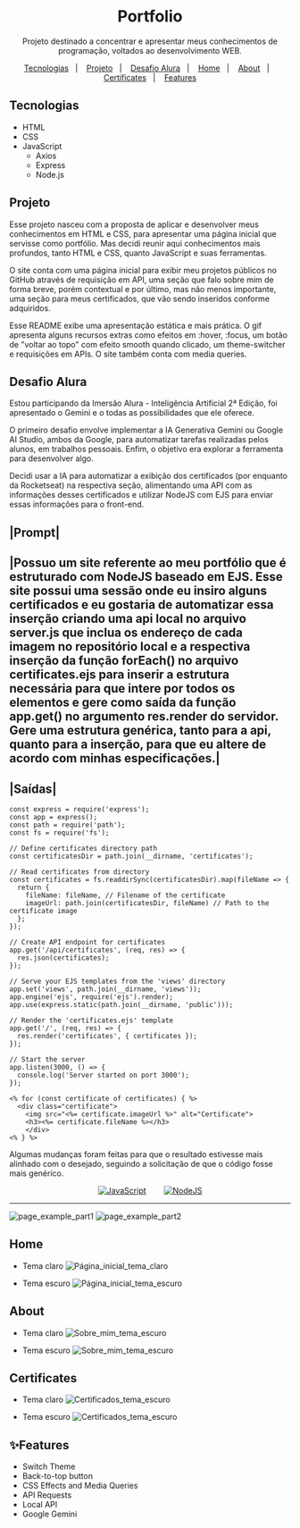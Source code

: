 <h1 align="center">Portfolio</h1>

<p align="center">Projeto destinado a concentrar e apresentar meus conhecimentos de programação, voltados ao desenvolvimento WEB.</p>

<p align="center">
  <a href="#tecnologias">Tecnologias</a>&nbsp;&nbsp;&nbsp;|&nbsp;&nbsp;&nbsp;
  <a href="#projeto">Projeto</a>&nbsp;&nbsp;&nbsp;|&nbsp;&nbsp;&nbsp;
  <a href="#desafio-alura">Desafio Alura</a>&nbsp;&nbsp;&nbsp;|&nbsp;&nbsp;&nbsp;
  <a href="#home">Home</a>&nbsp;&nbsp;&nbsp;|&nbsp;&nbsp;&nbsp;
  <a href="#about">About</a>&nbsp;&nbsp;&nbsp;|&nbsp;&nbsp;&nbsp;
  <a href="#certificates">Certificates</a>&nbsp;&nbsp;&nbsp;|&nbsp;&nbsp;&nbsp;
  <a href="#features">Features</a>
</p>

## Tecnologias
- HTML
- CSS
- JavaScript
    - Axios
    - Express
    - Node.js

## Projeto
Esse projeto nasceu com a proposta de aplicar e desenvolver meus conhecimentos em HTML e CSS, para apresentar uma página inicial que servisse como portfólio. Mas decidi reunir aqui conhecimentos mais profundos, tanto HTML e CSS, quanto JavaScript e suas ferramentas.

O site conta com uma página inicial para exibir meu projetos públicos no GitHub através de requisição em API, uma seção que falo sobre mim de forma breve, porém contextual e por último, mas não menos importante, uma seção para meus certificados, que vão sendo inseridos conforme adquiridos.

Esse README exibe uma apresentação estática e mais prática. O gif apresenta alguns recursos extras como efeitos em :hover, :focus, um botão de "voltar ao topo" com efeito smooth quando clicado, um theme-switcher e requisições em APIs. O site também conta com media queries.

## Desafio Alura
Estou participando da Imersão Alura - Inteligência Artificial 2ª Edição, foi apresentado o Gemini e o todas as possibilidades que ele oferece.

O primeiro desafio envolve implementar a IA Generativa Gemini ou Google AI Studio, ambos da Google, para automatizar tarefas realizadas pelos alunos, em trabalhos pessoais. Enfim, o objetivo era explorar a ferramenta para desenvolver algo.

Decidi usar a IA para automatizar a exibição dos certificados (por enquanto da Rocketseat) na respectiva seção, alimentando uma API com as informações desses certificados e utilizar NodeJS com EJS para enviar essas informações para o front-end.

|Prompt|
--------
|Possuo um site referente ao meu portfólio que é estruturado com NodeJS baseado em EJS. Esse site possui uma sessão onde eu insiro alguns certificados e eu gostaria de automatizar essa inserção criando uma api local no arquivo server.js que inclua os endereço de cada imagem no repositório local e a respectiva inserção da função forEach() no arquivo certificates.ejs para inserir a estrutura necessária para que intere por todos os elementos e gere como saída da função app.get() no argumento res.render do servidor. Gere uma estrutura genérica, tanto para a api, quanto para a inserção, para que eu altere de acordo com minhas especificações.|
--------

|Saídas|
--------
```JS
const express = require('express');
const app = express();
const path = require('path');
const fs = require('fs');

// Define certificates directory path
const certificatesDir = path.join(__dirname, 'certificates');

// Read certificates from directory
const certificates = fs.readdirSync(certificatesDir).map(fileName => {
  return {
    fileName: fileName, // Filename of the certificate
    imageUrl: path.join(certificatesDir, fileName) // Path to the certificate image
  };
});

// Create API endpoint for certificates
app.get('/api/certificates', (req, res) => {
  res.json(certificates);
});

// Serve your EJS templates from the 'views' directory
app.set('views', path.join(__dirname, 'views'));
app.engine('ejs', require('ejs').render);
app.use(express.static(path.join(__dirname, 'public')));

// Render the 'certificates.ejs' template
app.get('/', (req, res) => {
  res.render('certificates', { certificates });
});

// Start the server
app.listen(3000, () => {
  console.log('Server started on port 3000');
});
```
```
<% for (const certificate of certificates) { %>
  <div class="certificate">
    <img src="<%= certificate.imageUrl %>" alt="Certificate">
    <h3><%= certificate.fileName %></h3>
    </div>
<% } %>
```
Algumas mudanças foram feitas para que o resultado estivesse mais alinhado com o desejado, seguindo a solicitação de que o código fosse mais genérico.

<div aLign="center" style="display: flex; flex-direction: row; justify-content: center; align-items: center; gap:2rem">
  <a href="./src/routes.js"><img aLign="center" alt="JavaScript" src="https://img.shields.io/badge/Aplicação do código JavaScript-323330?style=for-the-badge&logo=javascript&logoColor=F7DF1E" /></a>
  <a href="./src/views/certificates.ejs"><img aLign="center" alt="NodeJS" src="https://img.shields.io/badge/Aplicação do código EJS-6DA55F?style=for-the-badge&logo=node.js&logoColor=white" /></a>
</div>

---

![page_example_part1](./src/public/README_prints/page-example.gif)
![page_example_part2](./src/public/README_prints/page-examplept2.gif)

## Home

- Tema claro
![Página_inicial_tema_claro](./src/public/README_prints/localhost_2023_(laptop_light).png)

- Tema escuro
![Página_inicial_tema_escuro](./src/public/README_prints/localhost_2023_(laptop_default).png)

## About

- Tema claro
![Sobre_mim_tema_escuro](./src/public/README_prints/localhost_2023_about(laptop_light).png)

- Tema escuro
![Sobre_mim_tema_escuro](./src/public/README_prints/localhost_2023_about(laptop_default).png)

## Certificates

- Tema claro
![Certificados_tema_escuro](./src/public/README_prints/localhost_2023_certificates(laptop_light).png)

- Tema escuro
![Certificados_tema_escuro](./src/public/README_prints/localhost_2023_certificates(laptop_default).png)

## ✨Features
- Switch Theme
- Back-to-top button
- CSS Effects and Media Queries
- API Requests
- Local API
- Google Gemini
